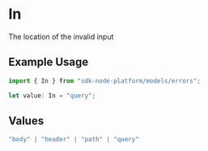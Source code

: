 # In

The location of the invalid input

## Example Usage

```typescript
import { In } from "sdk-node-platform/models/errors";

let value: In = "query";
```

## Values

```typescript
"body" | "header" | "path" | "query"
```